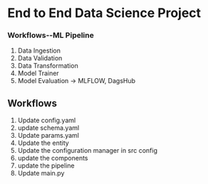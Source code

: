 # End to End Data Science Project

### Workflows--ML Pipeline

1. Data Ingestion
2. Data Validation
3. Data Transformation
4. Model Trainer
5. Model Evaluation -> MLFLOW, DagsHub


## Workflows

1. Update config.yaml
2. update schema.yaml
3. Update params.yaml
4. Update the entity
5. Update the configuration manager in src config
6. update the components
7. update the pipeline
8. Update main.py